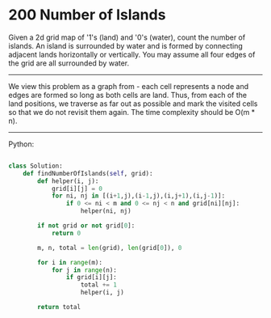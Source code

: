 # 200 Number of Islands

Given a 2d grid map of '1's (land) and '0's (water), count the number of
islands. An island is surrounded by water and is formed by connecting adjacent
lands horizontally or vertically. You may assume all four edges of the grid are
all surrounded by water.

---

We view this problem as a graph from - each cell represents a node and edges
are formed so long as both cells are land. Thus, from each of the land
positions, we traverse as far out as possible and mark the visited cells so
that we do not revisit them again. The time complexity should be O(m * n).

---

Python:

```python

class Solution:
    def findNumberOfIslands(self, grid):
        def helper(i, j):
            grid[i][j] = 0
            for ni, nj in [(i+1,j),(i-1,j),(i,j+1),(i,j-1)]:
                if 0 <= ni < m and 0 <= nj < n and grid[ni][nj]:
                    helper(ni, nj)

        if not grid or not grid[0]:
            return 0

        m, n, total = len(grid), len(grid[0]), 0

        for i in range(m):
            for j in range(n):
                if grid[i][j]:
                    total += 1
                    helper(i, j)

        return total
```
